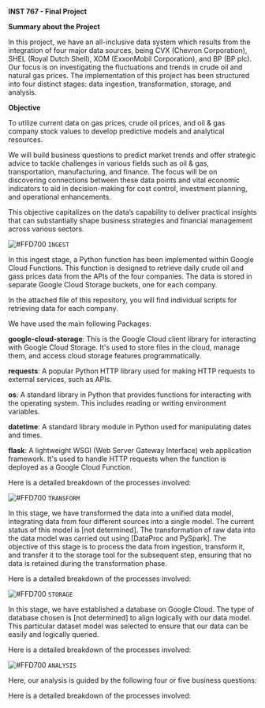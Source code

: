 **INST 767 - Final Project**

**Summary about the Project**


In this project, we have an all-inclusive data system which results from the integration of four major data sources, being CVX (Chevron Corporation), SHEL (Royal Dutch Shell), XOM (ExxonMobil Corporation), and BP (BP plc). Our focus is on investigating the fluctuations and trends in crude oil and natural gas prices.
The implementation of this project has been structured into four distinct stages: data ingestion, transformation, storage, and analysis.











**Objective**

To utilize current data on gas prices, crude oil prices, and oil & gas company stock values to develop predictive models and analytical resources. 

We will build business questions to predict market trends and offer strategic advice to tackle challenges in various fields such as oil & gas, transportation, manufacturing, and finance. The focus will be on discovering connections between these data points and vital economic indicators to aid in decision-making for cost control, investment planning, and operational enhancements.

This objective capitalizes on the data’s capability to deliver practical insights that can substantially shape business strategies and financial management across various sectors.
















![#FFD700](https://via.placeholder.com/15/FFD700/000000?text=+)
`INGEST` 

In this ingest stage, a Python function has been implemented within Google Cloud Functions. This function is designed to retrieve daily crude oil and gass prices data from the APIs of the four companies. The data is stored in separate Google Cloud Storage buckets, one for each company.

In the attached file of this repository, you will find individual scripts for retrieving data for each company.

We have used the main following Packages: 

**google-cloud-storage**: This is the Google Cloud client library for interacting with Google Cloud Storage. It's used to store files in the cloud, manage them, and access cloud storage features programmatically.

**requests**: A popular Python HTTP library used for making HTTP requests to external services, such as APIs.

**os**: A standard library in Python that provides functions for interacting with the operating system. This includes reading or writing environment variables.

**datetime**: A standard library module in Python used for manipulating dates and times.

**flask**: A lightweight WSGI (Web Server Gateway Interface) web application framework. It's used to handle HTTP requests when the function is deployed as a Google Cloud Function.

Here is a detailed breakdown of the processes involved:













![#FFD700](https://via.placeholder.com/15/FFD700/000000?text=+)
`TRANSFORM`

In this stage, we have transformed the data into a unified data model, integrating data from four different sources into a single model. The current status of this model is [not determined]. The transformation of raw data into the data model was carried out using [DataProc and PySpark]. The objective of this stage is to process the data from ingestion, transform it, and transfer it to the storage tool for the subsequent step, ensuring that no data is retained during the transformation phase.

Here is a detailed breakdown of the processes involved:




![#FFD700](https://via.placeholder.com/15/FFD700/000000?text=+)
`STORAGE `

In this stage, we have established a database on Google Cloud. The type of database chosen is [not determined] to align logically with our data model. This particular dataset model was selected to ensure that our data can be easily and logically queried.

Here is a detailed breakdown of the processes involved:




![#FFD700](https://via.placeholder.com/15/FFD700/000000?text=+)
`ANALYSIS`


Here, our analysis is guided by the following four or five business questions:


Here is a detailed breakdown of the processes involved:


 

